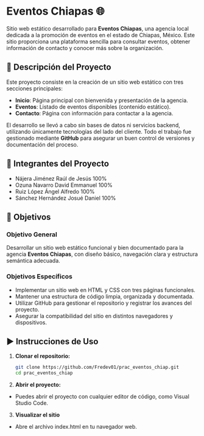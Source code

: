 # Eventos Chiapas 🌐

Sitio web estático desarrollado para **Eventos Chiapas**, una agencia local dedicada a la promoción de eventos en el estado de Chiapas, México. Este sitio proporciona una plataforma sencilla para consultar eventos, obtener información de contacto y conocer más sobre la organización.

## 📝 Descripción del Proyecto

Este proyecto consiste en la creación de un sitio web estático con tres secciones principales:

- **Inicio**: Página principal con bienvenida y presentación de la agencia.
- **Eventos**: Listado de eventos disponibles (contenido estático).
- **Contacto**: Página con información para contactar a la agencia.

El desarrollo se llevó a cabo sin bases de datos ni servicios backend, utilizando únicamente tecnologías del lado del cliente. Todo el trabajo fue gestionado mediante **GitHub** para asegurar un buen control de versiones y documentación del proceso.

## 👥 Integrantes del Proyecto

- Nájera Jiménez Raúl de Jesús 100%
- Ozuna Navarro David Emmanuel 100%
- Ruiz López Ángel Alfredo 100%
- Sánchez Hernández Josué Daniel 100%

## 🎯 Objetivos

### Objetivo General

Desarrollar un sitio web estático funcional y bien documentado para la agencia **Eventos Chiapas**, con diseño básico, navegación clara y estructura semántica adecuada.

### Objetivos Específicos

- Implementar un sitio web en HTML y CSS con tres páginas funcionales.
- Mantener una estructura de código limpia, organizada y documentada.
- Utilizar GitHub para gestionar el repositorio y registrar los avances del proyecto.
- Asegurar la compatibilidad del sitio en distintos navegadores y dispositivos.

## ▶️ Instrucciones de Uso

1. **Clonar el repositorio:**

   ```bash
   git clone https://github.com/Fredev01/prac_eventos_chiap.git
   cd prac_eventos_chiap
   ```

2. **Abrir el proyecto:**

- Puedes abrir el proyecto con cualquier editor de código, como Visual Studio Code.

3. **Visualizar el sitio**

- Abre el archivo index.html en tu navegador web.
